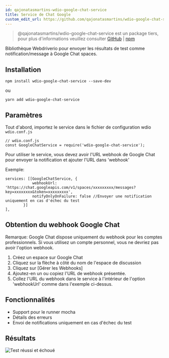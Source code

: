 ```yaml
---
id: qajonatasmartins-wdio-google-chat-service
title: Service de Chat Google
custom_edit_url: https://github.com/qajonatasmartins/wdio-google-chat-service/edit/main/README.md
---
```



> @qajonatasmartins/wdio-google-chat-service est un package tiers, pour plus d'informations veuillez consulter [GitHub](https://github.com/qajonatasmartins/wdio-google-chat-service) | [npm](https://www.npmjs.com/package/wdio-google-chat-service)

Bibliothèque Webdriverio pour envoyer les résultats de test comme notification/message à Google Chat spaces.

## Installation

`npm install wdio-google-chat-service --save-dev`

ou

`yarn add wdio-google-chat-service`

## Paramètres

Tout d'abord, importez le service dans le fichier de configuration wdio `wdio.conf.js`

```
// wdio.conf.js
const GoogleChatService = require('wdio-google-chat-service');
```

Pour utiliser le service, vous devez avoir l'URL webhook de Google Chat pour envoyer la notification et ajouter l'URL dans 'webhook'

Exemple:

```
services: [[GoogleChatService, {
            webhookUrl: 'https://chat.googleapis.com/v1/spaces/xxxxxxxxx/messages?key=xxxxxxxx&token=xxxxxxxxx',
            notifyOnlyOnFailure: false //Envoyer une notification uniquement en cas d'échec du test
        }]
],
```

## Obtention du webhook Google Chat

Remarque: Google Chat dispose uniquement du webhook pour les comptes professionnels. Si vous utilisez un compte personnel, vous ne devriez pas avoir l'option webhook.

1. Créez un espace sur Google Chat
2. Cliquez sur la flèche à côté du nom de l'espace de discussion
3. Cliquez sur [Gérer les Webhooks]
4. Ajoutez-en un ou copiez l'URL de webhook présentée.
5. Collez l'URL du webhook dans le service à l'intérieur de l'option 'webhookUrl' comme dans l'exemple ci-dessus.

## Fonctionnalités

- Support pour le runner mocha
- Détails des erreurs
- Envoi de notifications uniquement en cas d'échec du test

## Résultats

![Test réussi et échoué](https://github.com/qajonatasmartins/wdio-google-chat-service/blob/main/./img/testPassAndFail.png)